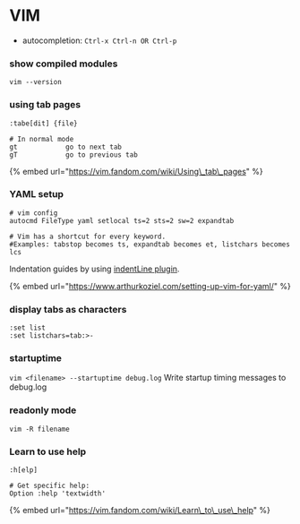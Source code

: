 # VIM

* autocompletion: `Ctrl-x Ctrl-n OR Ctrl-p`

### show compiled modules

`vim --version`

### using tab pages

```text
:tabe[dit] {file}

# In normal mode
gt            go to next tab
gT            go to previous tab
```

{% embed url="https://vim.fandom.com/wiki/Using\_tab\_pages" %}

### YAML setup

```text
# vim config
autocmd FileType yaml setlocal ts=2 sts=2 sw=2 expandtab

# Vim has a shortcut for every keyword. 
#Examples: tabstop becomes ts, expandtab becomes et, listchars becomes lcs
```

Indentation guides by using [indentLine plugin](https://github.com/Yggdroot/indentLine).

{% embed url="https://www.arthurkoziel.com/setting-up-vim-for-yaml/" %}

### display tabs as characters

```text
:set list
:set listchars=tab:>-
```

### startuptime

`vim <filename> --startuptime debug.log` Write startup timing messages to debug.log

### readonly mode

`vim -R filename`

### Learn to use help

`:h[elp]`

```text
# Get specific help:
Option :help 'textwidth'
```

{% embed url="https://vim.fandom.com/wiki/Learn\_to\_use\_help" %}







